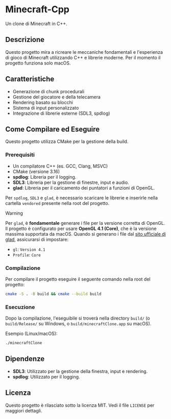 # Minecraft-Cpp

Un clone di Minecraft in C++.

## Descrizione

Questo progetto mira a ricreare le meccaniche fondamentali e l'esperienza di
gioco di Minecraft utilizzando C++ e librerie moderne. Per il momento il
progetto funziona solo macOS.

## Caratteristiche

- Generazione di chunk procedurali
- Gestione del giocatore e della telecamera
- Rendering basato su blocchi
- Sistema di input personalizzato
- Integrazione di librerie esterne (SDL3, spdlog)

## Come Compilare ed Eseguire

Questo progetto utilizza CMake per la gestione della build.

### Prerequisiti

- Un compilatore C++ (es. GCC, Clang, MSVC)
- CMake (versione 3.16)
- **spdlog**: Libreria per il logging.
- **SDL3**: Libreria per la gestione di finestre, input e audio.
- **glad**: Libreria per il caricamento dei puntatori a funzioni di OpenGL.

Per `spdlog`, `SDL3` e `glad`, è necessario scaricare le librerie e inserirle nella cartella `vendored` presente nella root del progetto.

> [!WARNING]
> Per `glad`, è **fondamentale** generare i file per la versione corretta di OpenGL. Il progetto è configurato per usare **OpenGL 4.1 (Core)**, che è la versione massima supportata da macOS.
> Quando si generano i file dal [sito ufficiale di glad](https://glad.dav1d.de/), assicurarsi di impostare:
> - `gl`: `Version 4.1`
> - `Profile`: `Core`

### Compilazione

Per compilare il progetto eseguire il seguente comando nella root del progetto:

```bash
cmake -S . -B build && cmake --build build
```

### Esecuzione

Dopo la compilazione, l'eseguibile si troverà nella directory `build/` (o
`build/Release/` su Windows, o `build/minecraftClone.app` su macOS).

Esempio (Linux/macOS):

```bash
./minecraftClone
```

## Dipendenze

- **SDL3**: Utilizzato per la gestione della finestra, input e rendering.
- **spdlog**: Utilizzato per il logging.

## Licenza

Questo progetto è rilasciato sotto la licenza MIT. Vedi il file `LICENSE` per
maggiori dettagli.
